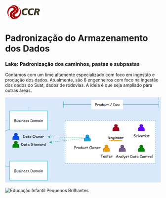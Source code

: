 ![Logo-grupo-ccr-Editado-v3.png](/.attachments/Logo-grupo-ccr-Editado-v3-de75df70-57dd-45af-b692-bb50b8c27d89.png)
# Padronização do Armazenamento dos Dados
### Lake: Padronização dos caminhos, pastas e subpastas

Contamos com um time altamente especializado com foco em ingestão e produção dos dados. Atualmente, são 6 engenheiros com foco na ingestão dos dados do Suat, dados de rodovias. A ideia é que seja ampliado para outras áreas. 

![image.png](/.attachments/image-a62324fb-f70f-4d1d-8cba-8d045aaf0c18.png)

<IMG  src="https://static.wixstatic.com/media/535ef2_1c114473c23144e283e7d1debf79f314~mv2.png/v1/fill/w_560,h_420,al_c,q_85,usm_0.66_1.00_0.01,enc_auto/site-em-constru%C3%A7%C3%A3o-png-4_webp.png"  alt="Educação Infantil Pequenos Brilhantes"/>